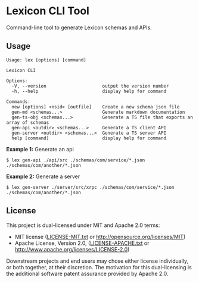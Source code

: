 # Lexicon CLI Tool

Command-line tool to generate Lexicon schemas and APIs.

## Usage

```
Usage: lex [options] [command]

Lexicon CLI

Options:
  -V, --version                     output the version number
  -h, --help                        display help for command

Commands:
  new [options] <nsid> [outfile]    Create a new schema json file
  gen-md <schemas...>               Generate markdown documentation
  gen-ts-obj <schemas...>           Generate a TS file that exports an array of schemas
  gen-api <outdir> <schemas...>     Generate a TS client API
  gen-server <outdir> <schemas...>  Generate a TS server API
  help [command]                    display help for command
```

**Example 1:** Generate an api

```
$ lex gen-api ./api/src ./schemas/com/service/*.json ./schemas/com/another/*.json
```

**Example 2:** Generate a server

```
$ lex gen-server ./server/src/xrpc ./schemas/com/service/*.json ./schemas/com/another/*.json
```

## License

This project is dual-licensed under MIT and Apache 2.0 terms:

- MIT license ([LICENSE-MIT.txt](https://github.com/bluesky-social/atproto/blob/main/LICENSE-MIT.txt) or http://opensource.org/licenses/MIT)
- Apache License, Version 2.0, ([LICENSE-APACHE.txt](https://github.com/bluesky-social/atproto/blob/main/LICENSE-APACHE.txt) or http://www.apache.org/licenses/LICENSE-2.0)

Downstream projects and end users may chose either license individually, or both together, at their discretion. The motivation for this dual-licensing is the additional software patent assurance provided by Apache 2.0.
